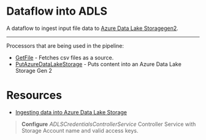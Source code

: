 # Dataflow into ADLS
A dataflow to ingest input file data to [Azure Data Lake Storagegen2](https://docs.microsoft.com/en-us/azure/storage/blobs/data-lake-storage-introduction).
<hr/>

Processors that are being used in the pipeline:
- [GetFile](https://nifi.apache.org/docs/nifi-docs/components/org.apache.nifi/nifi-standard-nar/1.5.0/org.apache.nifi.processors.standard.GetFile/index.html) - Fetches csv files as a source.
- [PutAzureDataLakeStorage](https://nifi.apache.org/docs/nifi-docs/components/org.apache.nifi/nifi-azure-nar/1.12.1/org.apache.nifi.processors.azure.storage.PutAzureDataLakeStorage/index.html) - Puts content into an Azure Data Lake Storage Gen 2

# <b>Resources</b>

- [Ingesting data into Azure Data Lake Storage](https://docs.cloudera.com/cdf-datahub/7.2.0/nifi-azure-ingest/topics/cdf-datahub-fm-adls-ingest-overview.html)

> **Configure** *ADLSCredentialsControllerService* Controller Service with Storage Account name and valid access keys.
